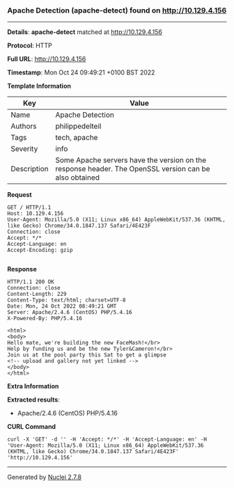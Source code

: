 ### Apache Detection (apache-detect) found on http://10.129.4.156
---
**Details**: **apache-detect**  matched at http://10.129.4.156

**Protocol**: HTTP

**Full URL**: http://10.129.4.156

**Timestamp**: Mon Oct 24 09:49:21 +0100 BST 2022

**Template Information**

| Key | Value |
|---|---|
| Name | Apache Detection |
| Authors | philippedelteil |
| Tags | tech, apache |
| Severity | info |
| Description | Some Apache servers have the version on the response header. The OpenSSL version can be also obtained |

**Request**
```http
GET / HTTP/1.1
Host: 10.129.4.156
User-Agent: Mozilla/5.0 (X11; Linux x86_64) AppleWebKit/537.36 (KHTML, like Gecko) Chrome/34.0.1847.137 Safari/4E423F
Connection: close
Accept: */*
Accept-Language: en
Accept-Encoding: gzip


```

**Response**
```http
HTTP/1.1 200 OK
Connection: close
Content-Length: 229
Content-Type: text/html; charset=UTF-8
Date: Mon, 24 Oct 2022 08:49:21 GMT
Server: Apache/2.4.6 (CentOS) PHP/5.4.16
X-Powered-By: PHP/5.4.16

<html>
<body>
Hello mate, we're building the new FaceMash!</br>
Help by funding us and be the new Tyler&Cameron!</br>
Join us at the pool party this Sat to get a glimpse
<!-- upload and gallery not yet linked -->
</body>
</html>

```

**Extra Information**

**Extracted results**:

- Apache/2.4.6 (CentOS) PHP/5.4.16



**CURL Command**
```
curl -X 'GET' -d '' -H 'Accept: */*' -H 'Accept-Language: en' -H 'User-Agent: Mozilla/5.0 (X11; Linux x86_64) AppleWebKit/537.36 (KHTML, like Gecko) Chrome/34.0.1847.137 Safari/4E423F' 'http://10.129.4.156'
```
---
Generated by [Nuclei 2.7.8](https://github.com/projectdiscovery/nuclei)